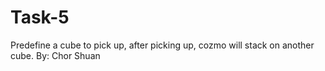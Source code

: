 # Task-5
Predefine a cube to pick up, after picking up, cozmo will stack on another cube.
By: Chor Shuan 
